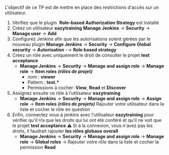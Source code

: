 L'objectif de ce TP est de mettre en place des restrictions d'accès sur un utilisateur.
1. Vérifiez que le plugin  **Role-based Authorization Strategy** est installé
2. Créez un utilisateur **eazytraining**
        **Manage Jenkins** → **Security** → **Manage user** → **Add** 
3. Configurez Jenkins afin que les autorisations soient gérées par le nouveau plugin
        **Manage Jenkins** → **Security** → **Configure Global security** → **Autorisation** -→ **Role based strategy**
4. Créez un rôle avec uniquement le droit de consulter le projet **test acceptance**
   - **Manage Jenkins** → **Security** → **Manage and assign role** → **Manage role** → **Item roles** ***(rôles de projet)***
        - nom : **viewer**
        - Pattern : **test.\***
        - Permissions à cocher: **View**, **Read** et **Discover**
5. Assignez ensuite ce rôle à l’utilisateur **eazytraining**
   - **Manage Jenkins** → **Security** → **Manage and assign role** → **Assign role** → **Item roles** ***(rôles de projets)***
Rajouter votre utilisateur dans la liste et cocher le rôle en question
6. Enfin, connectez vous à jenkins avec l’utilisateur **eazytraining** pour vérifier qu’il n’a que les droits qui lui ont été conféré et qu’il ne voit que le projet **test acceptance**
:warning: Si à la connexion, vous n'avez pas les droits, il faudrait rajouter **les rôles globaux overall**
   - **Manage Jenkins** → **Security** → **Manage and assign role** → **Manage role** → **Global roles** → Rajouter votre rôle dans la liste et cocher la permission **Read**